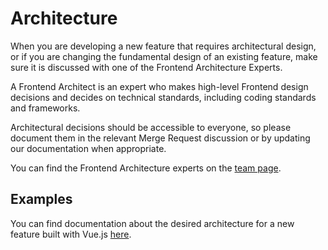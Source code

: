 # Architecture

When you are developing a new feature that requires architectural design, or if
you are changing the fundamental design of an existing feature, make sure it is
discussed with one of the Frontend Architecture Experts.

A Frontend Architect is an expert who makes high-level Frontend design decisions
and decides on technical standards, including coding standards and frameworks.

Architectural decisions should be accessible to everyone, so please document
them in the relevant Merge Request discussion or by updating our documentation
when appropriate.

You can find the Frontend Architecture experts on the [team page](https://about.gitlab.com/company/team).

## Examples

You can find documentation about the desired architecture for a new feature
built with Vue.js [here](vue.md).
